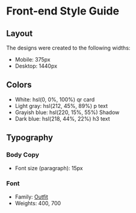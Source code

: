 # Front-end Style Guide

## Layout

The designs were created to the following widths:

- Mobile: 375px
- Desktop: 1440px

## Colors

- White: hsl(0, 0%, 100%) qr card
- Light gray: hsl(212, 45%, 89%) p text
- Grayish blue: hsl(220, 15%, 55%) Shadow
- Dark blue: hsl(218, 44%, 22%) h3 text

## Typography

### Body Copy

- Font size (paragraph): 15px

### Font

- Family: [Outfit](https://fonts.google.com/specimen/Outfit)
- Weights: 400, 700
